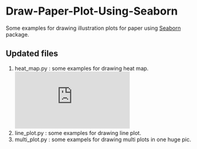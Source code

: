 # Draw-Paper-Plot-Using-Seaborn
Some examples for drawing illustration plots for paper using [Seaborn](https://seaborn.pydata.org/) package.

## Updated files
1. heat_map.py : some examples for drawing heat map.
![heatmap1](https://github.com/victorchen96/Draw-Paper-Plot-Using-Seaborn/blob/master/example/heatmap1.pdf "heatmap1")
2. line_plot.py : some examples for drawing line plot.
3. multi_plot.py : some exampels for drawing multi plots in one huge pic.
